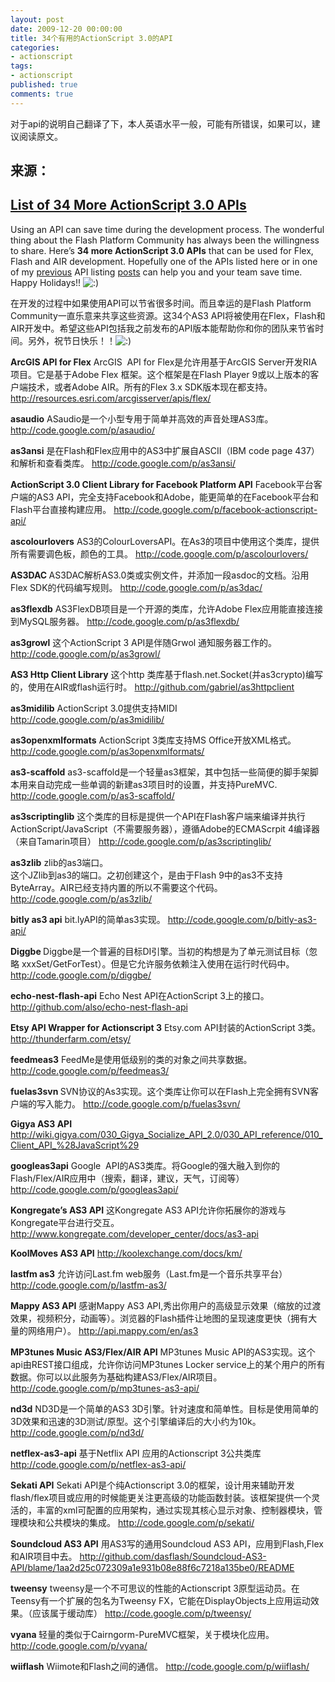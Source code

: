 ```yaml
---
layout: post
date: 2009-12-20 00:00:00
title: 34个有用的ActionScript 3.0的API
categories:
- actionscript
tags:
- actionscript
published: true
comments: true
---
```

<p>对于api的说明自己翻译了下，本人英语水平一般，可能有所错误，如果可以，建议阅读原文。
<h2>来源：</h2>
<h2><a title="Permanent Link: List of 34 More ActionScript 3.0 APIs" rel="bookmark" href="http://seantheflexguy.com/blog/2009/12/19/list-of-34-more-actionscript-30-apis/">List of 34 More ActionScript 3.0 APIs</a></h2>
Using an API can save time during the development process. The wonderful thing about the Flash Platform Community has always been the willingness to share. Here’s <strong>34 more ActionScript 3.0 APIs</strong> that can be used for Flex, Flash and AIR development. Hopefully one of the APIs listed here or in one of my <a href="http://seantheflexguy.com/blog/2007/08/13/list-of-22-actionscript-30-apis/">previous</a> API listing <a href="http://seantheflexguy.com/blog/2008/05/24/36-new-cool-flex-and-as3-tools-libraries-and-components/">posts</a> can help you and your team save time. Happy Holidays!! <img src="http://seantheflexguy.com/blog/wp-includes/images/smilies/icon_smile.gif" alt=":)" /></p>

<p>在开发的过程中如果使用API可以节省很多时间。而且幸运的是Flash Platform Community一直乐意来共享这些资源。这34个AS3 API将被使用在Flex，Flash和AIR开发中。希望这些API包括我之前发布的API版本能帮助你和你的团队来节省时间。另外，祝节日快乐！！<img src="http://seantheflexguy.com/blog/wp-includes/images/smilies/icon_smile.gif" alt=":)" /></p>

<p><strong>ArcGIS API for Flex</strong>
ArcGIS  API for Flex是允许用基于ArcGIS Server开发RIA项目。它是基于Adobe Flex 框架。这个框架是在Flash Player 9或以上版本的客户端技术，或者Adobe AIR。所有的Flex 3.x SDK版本现在都支持。
<a href="http://resources.esri.com/arcgisserver/apis/flex/">http://resources.esri.com/arcgisserver/apis/flex/</a></p>

<p><strong>asaudio</strong>
ASaudio是一个小型专用于简单并高效的声音处理AS3库。
<a href="http://code.google.com/p/asaudio/">http://code.google.com/p/asaudio/</a></p>

<p><strong>as3ansi</strong>
是在Flash和Flex应用中的AS3中扩展自ASCII（IBM code page 437）和解析和查看类库。
<a href="http://code.google.com/p/as3ansi/">http://code.google.com/p/as3ansi/</a></p>

<p><strong>ActionScript 3.0 Client Library for Facebook Platform API</strong>
Facebook平台客户端的AS3 API，完全支持Facebook和Adobe，能更简单的在Facebook平台和Flash平台直接构建应用。
<a href="http://code.google.com/p/facebook-actionscript-api/">http://code.google.com/p/facebook-actionscript-api/</a></p>

<p><strong>ascolourlovers</strong>
AS3的ColourLoversAPI。在As3的项目中使用这个类库，提供所有需要调色板，颜色的工具。
<a href="http://code.google.com/p/ascolourlovers/">http://code.google.com/p/ascolourlovers/</a></p>

<p><strong>AS3DAC </strong>
AS3DAC解析AS3.0类或实例文件，并添加一段asdoc的文档。沿用Flex SDK的代码编写规则。
<a href="http://code.google.com/p/as3dac/">http://code.google.com/p/as3dac/</a></p>

<p><strong>as3flexdb</strong>
AS3FlexDB项目是一个开源的类库，允许Adobe Flex应用能直接连接到MySQL服务器。
<a href="http://code.google.com/p/as3flexdb/">http://code.google.com/p/as3flexdb/</a></p>

<p><strong>as3growl</strong>
这个ActionScript 3 API是伴随Grwol 通知服务器工作的。
<a href="http://code.google.com/p/as3growl/">http://code.google.com/p/as3growl/</a></p>

<p><strong>AS3 Http Client Library</strong>
这个http 类库基于flash.net.Socket(并as3crypto)编写的，使用在AIR或flash运行时。
<a href="http://github.com/gabriel/as3httpclient">http://github.com/gabriel/as3httpclient</a></p>

<p><strong>as3midilib</strong>
ActionScript 3.0提供支持MIDI
<a href="http://code.google.com/p/as3midilib/">http://code.google.com/p/as3midilib/</a></p>

<p><strong>as3openxmlformats</strong>
ActionScript 3类库支持MS Office开放XML格式。
<a href="http://code.google.com/p/as3openxmlformats/">http://code.google.com/p/as3openxmlformats/</a></p>

<p><strong>as3-scaffold</strong>
as3-scaffold是一个轻量as3框架，其中包括一些简便的脚手架脚本用来自动完成一些单调的新建as3项目时的设置，并支持PureMVC.
<a href="http://code.google.com/p/as3-scaffold/">http://code.google.com/p/as3-scaffold/</a></p>

<p><strong>as3scriptinglib</strong>
这个类库的目标是提供一个API在Flash客户端来编译并执行 ActionScript/JavaScript（不需要服务器），遵循Adobe的ECMAScrpit 4编译器（来自Tamarin项目）
<a href="http://code.google.com/p/as3scriptinglib/">http://code.google.com/p/as3scriptinglib/</a></p>

<p><strong>as3zlib</strong>
zlib的as3端口。<br />
这个JZlib到as3的端口。之初创建这个，是由于Flash 9中的as3不支持ByteArray。AIR已经支持内置的所以不需要这个代码。
<a href="http://code.google.com/p/as3zlib/">http://code.google.com/p/as3zlib/</a></p>

<p><strong>bitly as3 api</strong>
bit.lyAPI的简单as3实现。
<a href="http://code.google.com/p/bitly-as3-api/">http://code.google.com/p/bitly-as3-api/</a></p>

<p><strong>Diggbe </strong>
Diggbe是一个普遍的目标DI引擎。当初的构想是为了单元测试目标（忽略 xxxSet/GetForTest）。但是它允许服务依赖注入使用在运行时代码中。
<a href="http://code.google.com/p/diggbe/">http://code.google.com/p/diggbe/</a></p>

<p><strong>echo-nest-flash-api</strong>
Echo Nest API在ActionScript 3上的接口。
<a href="http://github.com/also/echo-nest-flash-api">http://github.com/also/echo-nest-flash-api</a></p>

<p><strong>Etsy API Wrapper for Actionscript 3</strong>
Etsy.com API封装的ActionScript 3类。
<a href="http://thunderfarm.com/etsy/">http://thunderfarm.com/etsy/</a></p>

<p><strong>feedmeas3</strong>
FeedMe是使用低级别的类的对象之间共享数据。
<a href="http://code.google.com/p/feedmeas3/">http://code.google.com/p/feedmeas3/</a></p>

<p><strong>fuelas3svn </strong>
SVN协议的As3实现。这个类库让你可以在Flash上完全拥有SVN客户端的写入能力。
<a href="http://code.google.com/p/fuelas3svn/">http://code.google.com/p/fuelas3svn/</a></p>

<p><strong>Gigya AS3 API</strong>
<a href="http://wiki.gigya.com/030_Gigya_Socialize_API_2.0/030_API_reference/010_Client_API_%28JavaScript%29">http://wiki.gigya.com/030_Gigya_Socialize_API_2.0/030_API_reference/010_Client_API_%28JavaScript%29</a></p>

<p><strong>googleas3api</strong>
Google  API的AS3类库。将Google的强大融入到你的Flash/Flex/AIR应用中（搜索，翻译，建议，天气，订阅等）
<a href="http://code.google.com/p/googleas3api/">http://code.google.com/p/googleas3api/</a></p>

<p><strong>Kongregate’s AS3 API</strong>
这Kongregate AS3 API允许你拓展你的游戏与Kongregate平台进行交互。
<a href="http://www.kongregate.com/developer_center/docs/as3-api">http://www.kongregate.com/developer_center/docs/as3-api</a></p>

<p><strong>KoolMoves AS3 API</strong>
<a href="http://koolexchange.com/docs/km/">http://koolexchange.com/docs/km/</a></p>

<p><strong>lastfm as3</strong>
允许访问Last.fm web服务（Last.fm是一个音乐共享平台）
<a href="http://code.google.com/p/lastfm-as3/">http://code.google.com/p/lastfm-as3/</a></p>

<p><strong>Mappy AS3 API</strong>
感谢Mappy AS3 API,秀出你用户的高级显示效果（缩放的过渡效果，视频积分，动画等）。浏览器的Flash插件让地图的呈现速度更快（拥有大量的网络用户）。
<a href="http://api.mappy.com/en/as3">http://api.mappy.com/en/as3</a></p>

<p><strong>MP3tunes Music AS3/Flex/AIR API</strong>
MP3tunes Music API的AS3实现。这个api由REST接口组成，允许你访问MP3tunes Locker service上的某个用户的所有数据。你可以以此服务为基础构建AS3/Flex/AIR项目。
<a href="http://code.google.com/p/mp3tunes-as3-api/">http://code.google.com/p/mp3tunes-as3-api/</a></p>

<p><strong>nd3d</strong>
ND3D是一个简单的AS3 3D引擎。针对速度和简单性。目标是使用简单的3D效果和迅速的3D测试/原型。这个引擎编译后的大小约为10k。
<a href="http://code.google.com/p/nd3d/">http://code.google.com/p/nd3d/</a></p>

<p><strong>netflex-as3-api</strong>
基于Netflix API 应用的Actionscript 3公共类库
<a href="http://code.google.com/p/netflex-as3-api/">http://code.google.com/p/netflex-as3-api/</a></p>

<p><strong>Sekati API</strong>
Sekati API是个纯Actionscript 3.0的框架，设计用来辅助开发flash/flex项目或应用的时候能更关注更高级的功能函数封装。该框架提供一个灵活的，丰富的xml可配置的应用架构，通过实现其核心显示对象、控制器模块，管理模块和公共模块的集成。
<a href="http://code.google.com/p/sekati/">http://code.google.com/p/sekati/</a></p>

<p><strong>Soundcloud AS3 API</strong>
用AS3写的通用Soundcloud AS3 API，应用到Flash,Flex和AIR项目中去。
<a href="http://github.com/dasflash/Soundcloud-AS3-API/blame/1aa2d25c072309a1e931b08e88f6c7218a135be0/README">http://github.com/dasflash/Soundcloud-AS3-API/blame/1aa2d25c072309a1e931b08e88f6c7218a135be0/README</a></p>

<p><strong>tweensy</strong>
tweensy是一个不可思议的性能的Actionscript 3原型运动员。在Teensy有一个扩展的包名为Tweensy FX，它能在DisplayObjects上应用运动效果。（应该属于缓动库）
<a href="http://code.google.com/p/tweensy/">http://code.google.com/p/tweensy/</a></p>

<p><strong>vyana </strong>
轻量的类似于Cairngorm-PureMVC框架，关于模块化应用。
<a href="http://code.google.com/p/vyana/">http://code.google.com/p/vyana/</a></p>

<p><strong>wiiflash</strong>
Wiimote和Flash之间的通信。
<a href="http://code.google.com/p/wiiflash/">http://code.google.com/p/wiiflash/</a></p>
